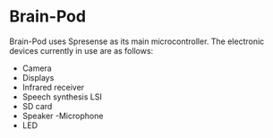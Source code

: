 # Brain-Pod
Brain-Pod uses Spresense as its main microcontroller.
The electronic devices currently in use are as follows:
- Camera
- Displays
- Infrared receiver
- Speech synthesis LSI
- SD card
- Speaker
-Microphone
- LED
